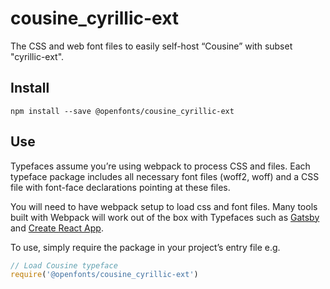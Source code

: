 
# cousine_cyrillic-ext

The CSS and web font files to easily self-host “Cousine” with subset "cyrillic-ext".

## Install

`npm install --save @openfonts/cousine_cyrillic-ext`

## Use

Typefaces assume you’re using webpack to process CSS and files. Each typeface
package includes all necessary font files (woff2, woff) and a CSS file with
font-face declarations pointing at these files.

You will need to have webpack setup to load css and font files. Many tools built
with Webpack will work out of the box with Typefaces such as [Gatsby](https://github.com/gatsbyjs/gatsby)
and [Create React App](https://github.com/facebookincubator/create-react-app).

To use, simply require the package in your project’s entry file e.g.

```javascript
// Load Cousine typeface
require('@openfonts/cousine_cyrillic-ext')
```
